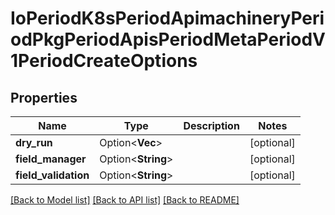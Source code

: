 # IoPeriodK8sPeriodApimachineryPeriodPkgPeriodApisPeriodMetaPeriodV1PeriodCreateOptions

## Properties

Name | Type | Description | Notes
------------ | ------------- | ------------- | -------------
**dry_run** | Option<**Vec<String>**> |  | [optional]
**field_manager** | Option<**String**> |  | [optional]
**field_validation** | Option<**String**> |  | [optional]

[[Back to Model list]](../README.md#documentation-for-models) [[Back to API list]](../README.md#documentation-for-api-endpoints) [[Back to README]](../README.md)



